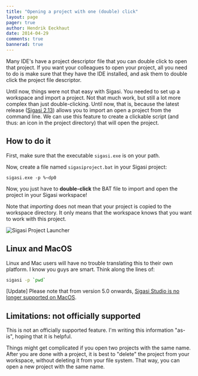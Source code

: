 ```yaml
---
title: "Opening a project with one (double) click"
layout: page 
pager: true
author: Hendrik Eeckhaut
date: 2014-04-29
comments: true
bannerad: true
---
```



Many IDE's have a project descriptor file that you can double click to open that project. If you want your colleagues to open your project, all you need to do is make sure that they have the IDE installed, and ask them to double click the project file descriptor.

Until now, things were not that easy with Sigasi. You needed to set up a workspace and import a project. Not that much work, but still a lot more complex than just double-clicking. Until now, that is, because the latest release ([Sigasi 2.13](/releasenotes/sigasi-2.13)) allows you to import an open a project from the command line. We can use this feature to create a clickable script (and thus: an icon in the project directory) that will open the project.

## How to do it

First, make sure that the executable `sigasi.exe` is on your path.

Now, create a file named `sigasiproject.bat` in your Sigasi project:

```batch
sigasi.exe -p %~dp0
```

Now, you just have to **double-click** the BAT file to import and open the project in your Sigasi workspace!

Note that *importing* does not mean that your project is copied to the workspace directory. It only means that the workspace knows that you want to work with this project.

![Sigasi Project Launcher](/img/tech/sigasi_project_launcher.png)

## Linux and MacOS

Linux and Mac users will have no trouble translating this to their own platform. I know you guys are smart. Think along the lines of:

```bash
sigasi -p `pwd`
```

[Update] Please note that from version 5.0 onwards, [Sigasi Studio is no longer supported on MacOS](/faq/#macos).

## Limitations: not officially supported

This is not an officially supported feature. I'm writing this information "as-is", hoping that it is helpful.

Things might get complicated if you open two projects with the same name. After you are done with a project, it is best to "delete" the project from your workspace, without deleting it from your file system. That way, you can open a new project with the same name.
